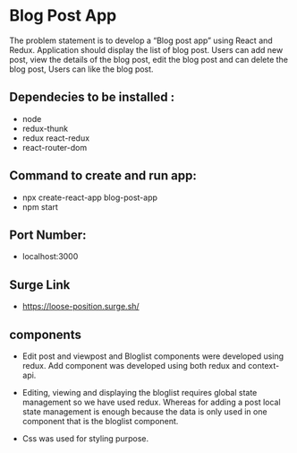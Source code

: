# Blog Post App

The problem statement is to develop a “Blog post app” using React and Redux. Application should display the list of blog post. Users can add new post, view the details of the blog post, edit the blog post and can delete the blog post, Users can like the blog post.

## Dependecies to be installed :

- node
- redux-thunk
- redux react-redux
- react-router-dom

## Command to create and run app:

- npx create-react-app blog-post-app
- npm start

## Port Number: 

- localhost:3000

## Surge Link

- https://loose-position.surge.sh/

## components

- Edit post and viewpost and Bloglist components were developed using redux. 
Add component was developed using both redux and context-api.

- Editing, viewing and displaying the bloglist requires global state management so we have used redux. Whereas for adding a post local state management is enough because the data is only used in one component that is the bloglist component.

- Css was used for styling purpose.
